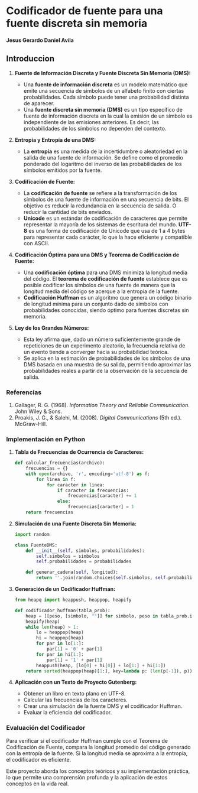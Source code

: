 # Codificador de fuente para una fuente discreta sin memoria
#### Jesus Gerardo Daniel Avila


## Introduccion

1. **Fuente de Información Discreta y Fuente Discreta Sin Memoria (DMS):**
   - Una **fuente de información discreta** es un modelo matemático que emite una secuencia de símbolos de un alfabeto finito con ciertas probabilidades. Cada símbolo puede tener una probabilidad distinta de aparecer.
   - Una **fuente discreta sin memoria (DMS)** es un tipo específico de fuente de información discreta en la cual la emisión de un símbolo es independiente de las emisiones anteriores. Es decir, las probabilidades de los símbolos no dependen del contexto.

2. **Entropía y Entropía de una DMS:**
   - La **entropía** es una medida de la incertidumbre o aleatoriedad en la salida de una fuente de información. Se define como el promedio ponderado del logaritmo del inverso de las probabilidades de los símbolos emitidos por la fuente.

3. **Codificación de Fuente:**
   - La **codificación de fuente** se refiere a la transformación de los símbolos de una fuente de información en una secuencia de bits.
    El objetivo es reducir la redundancia en la secuencia de salida. O reducir la cantidad de bits enviados.
   - **Unicode** es un estándar de codificación de caracteres que permite representar la mayoría de los sistemas de escritura del mundo. **UTF-8** es una forma de codificación de Unicode que usa de 1 a 4 bytes para representar cada carácter, lo que la hace eficiente y compatible con ASCII.

4. **Codificación Óptima para una DMS y Teorema de Codificación de Fuente:**
   - Una **codificación óptima** para una DMS minimiza la longitud media del código. El **teorema de codificación de fuente** establece que es posible codificar los símbolos de una fuente de manera que la longitud media del código se acerque a la entropía de la fuente.
   - **Codificación Huffman** es un algoritmo que genera un código binario de longitud mínima para un conjunto dado de símbolos con probabilidades conocidas, siendo óptimo para fuentes discretas sin memoria.

5. **Ley de los Grandes Números:**
   - Esta ley afirma que, dado un número suficientemente grande de repeticiones de un experimento aleatorio, la frecuencia relativa de un evento tiende a converger hacia su probabilidad teórica.
   - Se aplica en la estimación de probabilidades de los símbolos de una DMS basada en una muestra de su salida, permitiendo aproximar las probabilidades reales a partir de la observación de la secuencia de salida.


### Referencias

1. Gallager, R. G. (1968). *Information Theory and Reliable Communication*. John Wiley & Sons.
2. Proakis, J. G., & Salehi, M. (2008). *Digital Communications* (5th ed.). McGraw-Hill.  

### Implementación en Python

1. **Tabla de Frecuencias de Ocurrencia de Caracteres:**
   ```python
   def calcular_frecuencias(archivo):
       frecuencias = {}
       with open(archivo, 'r', encoding='utf-8') as f:
           for linea in f:
               for caracter in linea:
                   if caracter in frecuencias:
                       frecuencias[caracter] += 1
                   else:
                       frecuencias[caracter] = 1
       return frecuencias
   ```

2. **Simulación de una Fuente Discreta Sin Memoria:**
   ```python
   import random

   class FuenteDMS:
       def __init__(self, simbolos, probabilidades):
           self.simbolos = simbolos
           self.probabilidades = probabilidades

       def generar_cadena(self, longitud):
           return ''.join(random.choices(self.simbolos, self.probabilidades, k=longitud))
   ```

3. **Generación de un Codificador Huffman:**
   ```python
   from heapq import heappush, heappop, heapify

   def codificador_huffman(tabla_prob):
       heap = [[peso, [simbolo, ""]] for simbolo, peso in tabla_prob.items()]
       heapify(heap)
       while len(heap) > 1:
           lo = heappop(heap)
           hi = heappop(heap)
           for par in lo[1:]:
               par[1] = '0' + par[1]
           for par in hi[1:]:
               par[1] = '1' + par[1]
           heappush(heap, [lo[0] + hi[0]] + lo[1:] + hi[1:])
       return sorted(heappop(heap)[1:], key=lambda p: (len(p[-1]), p))

   ```

4. **Aplicación con un Texto de Proyecto Gutenberg:**
   - Obtener un libro en texto plano en UTF-8.
   - Calcular las frecuencias de los caracteres.
   - Crear una simulación de la fuente DMS y el codificador Huffman.
   - Evaluar la eficiencia del codificador.

### Evaluación del Codificador
Para verificar si el codificador Huffman cumple con el Teorema de Codificación de Fuente, compara la longitud promedio del código generado con la entropía de la fuente. Si la longitud media se aproxima a la entropía, el codificador es eficiente.

Este proyecto aborda los conceptos teóricos y su implementación práctica, lo que permite una comprensión profunda y la aplicación de estos conceptos en la vida real.









